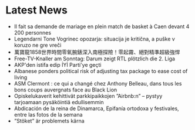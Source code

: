 # Latest News
-  Il fait sa demande de mariage en plein match de basket à Caen devant 4 200 personnes
-  Legendarni Tone Vogrinec opozarja: situacija je kritična, a puške v koruzo ne gre vreči
-  萬寶龍1858世界時間零氧腕錶深入南極探險！零起霧、絕對精準超級強悍
-  Free-TV-Knaller am Sonntag: Darum zeigt RTL plötzlich die 2. Liga
-  AKP'den istifa edip İYİ Parti'ye geçti
-  Albanese ponders political risk of adjusting tax package to ease cost of living
-  ASM Clermont : ce qui a changé chez Anthony Belleau, dans tous les bons coups auvergnats face au Black Lion
-  Opiskelukaverit kehittivät parkkipaikkojen ”Airbnb:n” – pystyy tarjoamaan pysäköintiä edullisemmin
-  Abdicación de la reina de Dinamarca, Epifanía ortodoxa y festivales, entre las fotos de la semana
-  ”Stöket” är problemets kärna
